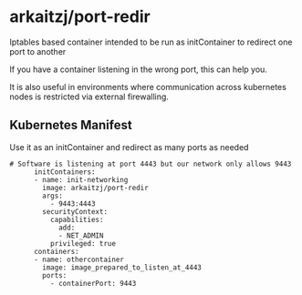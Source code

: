 # arkaitzj/port-redir

Iptables based container intended to be run as initContainer to redirect one port to another

If you have a container listening in the wrong port, this can help you.

It is also useful in environments where communication across kubernetes nodes is restricted via external firewalling.


## Kubernetes Manifest

Use it as an initContainer and redirect as many ports as needed

```
# Software is listening at port 4443 but our network only allows 9443
      initContainers:
      - name: init-networking
        image: arkaitzj/port-redir
        args:
          - 9443:4443
        securityContext:
          capabilities:
            add:
            - NET_ADMIN
          privileged: true
      containers:
      - name: othercontainer
        image: image_prepared_to_listen_at_4443
        ports:
          - containerPort: 9443
```
